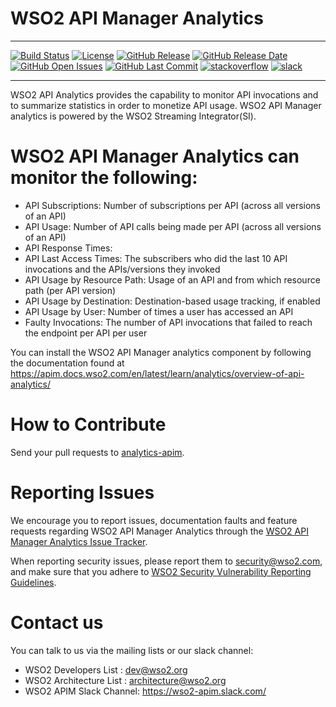 
# WSO2 API Manager Analytics

---

[![Build Status](https://wso2.org/jenkins/view/analytics/job/analytics-products/job/analytics-apim/badge/icon)](https://wso2.org/jenkins/view/analytics/job/analytics-products/job/analytics-apim/)
[![License](https://img.shields.io/badge/License-Apache%202.0-blue.svg)](https://opensource.org/licenses/Apache-2.0)
[![GitHub Release](https://img.shields.io/github/release-pre/wso2/analytics-apim.svg)](https://github.com/wso2/analytics-apim/releases/)
[![GitHub Release Date](https://img.shields.io/github/release-date-pre/wso2/analytics-apim.svg)](https://github.com/wso2/analytics-apim/releases)
[![GitHub Open Issues](https://img.shields.io/github/issues-raw/wso2/analytics-apim.svg)](https://github.com/wso2/analytics-apim/commits/master)
[![GitHub Last Commit](https://img.shields.io/github/last-commit/wso2/analytics-apim.svg)](https://github.com/wso2/analytics-apim/commits/master)
[![stackoverflow](https://img.shields.io/badge/stackoverflow-wso2am-orange)](https://stackoverflow.com/tags/wso2-am/)
[![slack](https://img.shields.io/badge/slack-wso2--apim-blueviolet)](https://wso2-apim.slack.com/)

---

WSO2 API Analytics provides the capability to monitor API invocations and to summarize statistics in order to
 monetize API usage. WSO2 API Manager analytics is powered by the WSO2 Streaming Integrator(SI).

# WSO2 API Manager Analytics can monitor the following:

- API Subscriptions: Number of subscriptions per API (across all versions of an API)
- API Usage: Number of API calls being made per API (across all versions of an API)
- API Response Times: 
- API Last Access Times: The subscribers who did the last 10 API invocations and the APIs/versions they invoked
- API Usage by Resource Path: Usage of an API and from which resource path (per API version)
- API Usage by Destination: Destination-based usage tracking, if enabled
- API Usage by User: Number of times a user has accessed an API
- Faulty Invocations: The number of API invocations that failed to reach the endpoint per API per user

You can install the WSO2 API Manager analytics component by following the documentation found at https://apim.docs.wso2.com/en/latest/learn/analytics/overview-of-api-analytics/

# How to Contribute

Send your pull requests to [analytics-apim](https://github.com/wso2/analytics-apim).

# Reporting Issues

We encourage you to report issues, documentation faults and feature requests regarding WSO2 API Manager Analytics through the [WSO2 API Manager Analytics Issue Tracker](https://github.com/wso2/analytics-apim/issues).

When reporting security issues, please report them to [security@wso2.com](mailto:security@wso2.com), and make sure that you adhere to [WSO2 Security Vulnerability Reporting Guidelines](https://docs.wso2.com/display/Security/WSO2+Security+Vulnerability+Reporting+Guidelines). 

# Contact us
You can talk to us via the mailing lists or our slack channel:

- WSO2 Developers List : dev@wso2.org
- WSO2 Architecture List : architecture@wso2.org
- WSO2 APIM Slack Channel: https://wso2-apim.slack.com/

